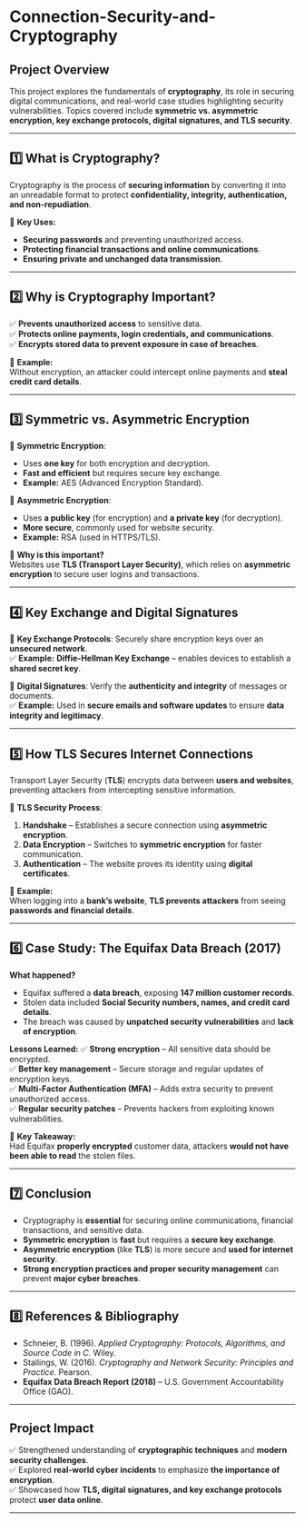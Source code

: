 # Connection-Security-and-Cryptography
## Project Overview
This project explores the fundamentals of **cryptography**, its role in securing digital communications, and real-world case studies highlighting security vulnerabilities. Topics covered include **symmetric vs. asymmetric encryption, key exchange protocols, digital signatures, and TLS security**.

---

## **1️⃣ What is Cryptography?**
Cryptography is the process of **securing information** by converting it into an unreadable format to protect **confidentiality, integrity, authentication, and non-repudiation**.

📌 **Key Uses:**
- **Securing passwords** and preventing unauthorized access.
- **Protecting financial transactions and online communications**.
- **Ensuring private and unchanged data transmission**.

---

## **2️⃣ Why is Cryptography Important?**
✅ **Prevents unauthorized access** to sensitive data.  
✅ **Protects online payments, login credentials, and communications**.  
✅ **Encrypts stored data to prevent exposure in case of breaches**.  

📌 **Example:**  
Without encryption, an attacker could intercept online payments and **steal credit card details**.

---

## **3️⃣ Symmetric vs. Asymmetric Encryption**
🔹 **Symmetric Encryption**:
- Uses **one key** for both encryption and decryption.
- **Fast and efficient** but requires secure key exchange.
- **Example:** AES (Advanced Encryption Standard).

🔹 **Asymmetric Encryption**:
- Uses **a public key** (for encryption) and **a private key** (for decryption).
- **More secure**, commonly used for website security.
- **Example:** RSA (used in HTTPS/TLS).

📌 **Why is this important?**  
Websites use **TLS (Transport Layer Security)**, which relies on **asymmetric encryption** to secure user logins and transactions.

---

## **4️⃣ Key Exchange and Digital Signatures**
🔹 **Key Exchange Protocols**: Securely share encryption keys over an **unsecured network**.  
✅ **Example:** **Diffie-Hellman Key Exchange** – enables devices to establish a **shared secret key**.

🔹 **Digital Signatures**: Verify the **authenticity and integrity** of messages or documents.  
✅ **Example:** Used in **secure emails and software updates** to ensure **data integrity and legitimacy**.

---

## **5️⃣ How TLS Secures Internet Connections**
Transport Layer Security (**TLS**) encrypts data between **users and websites**, preventing attackers from intercepting sensitive information.

🔐 **TLS Security Process**:
1. **Handshake** – Establishes a secure connection using **asymmetric encryption**.
2. **Data Encryption** – Switches to **symmetric encryption** for faster communication.
3. **Authentication** – The website proves its identity using **digital certificates**.

📌 **Example:**  
When logging into a **bank’s website**, **TLS prevents attackers** from seeing **passwords and financial details**.

---

## **6️⃣ Case Study: The Equifax Data Breach (2017)**
**What happened?**
- Equifax suffered a **data breach**, exposing **147 million customer records**.
- Stolen data included **Social Security numbers, names, and credit card details**.
- The breach was caused by **unpatched security vulnerabilities** and **lack of encryption**.

**Lessons Learned:**
✅ **Strong encryption** – All sensitive data should be encrypted.  
✅ **Better key management** – Secure storage and regular updates of encryption keys.  
✅ **Multi-Factor Authentication (MFA)** – Adds extra security to prevent unauthorized access.  
✅ **Regular security patches** – Prevents hackers from exploiting known vulnerabilities.  

📌 **Key Takeaway:**  
Had Equifax **properly encrypted** customer data, attackers **would not have been able to read** the stolen files.

---

## **7️⃣ Conclusion**
- Cryptography is **essential** for securing online communications, financial transactions, and sensitive data.
- **Symmetric encryption** is **fast** but requires a **secure key exchange**.
- **Asymmetric encryption** (like **TLS**) is more secure and **used for internet security**.
- **Strong encryption practices and proper security management** can prevent **major cyber breaches**.

---

## **8️⃣ References & Bibliography**
- Schneier, B. (1996). *Applied Cryptography: Protocols, Algorithms, and Source Code in C.* Wiley.
- Stallings, W. (2016). *Cryptography and Network Security: Principles and Practice.* Pearson.
- **Equifax Data Breach Report (2018)** – U.S. Government Accountability Office (GAO).

---

## **Project Impact**
✅ Strengthened understanding of **cryptographic techniques** and **modern security challenges**.  
✅ Explored **real-world cyber incidents** to emphasize **the importance of encryption**.  
✅ Showcased how **TLS, digital signatures, and key exchange protocols** protect **user data online**.  

---
